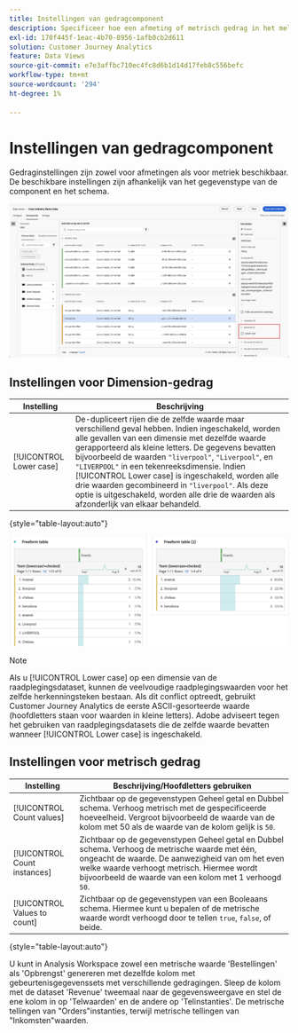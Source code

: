 ```yaml
---
title: Instellingen van gedragcomponent
description: Specificeer hoe een afmeting of metrisch gedrag in het melden.
exl-id: 170f445f-1eac-4b70-8956-1afb0cb2d611
solution: Customer Journey Analytics
feature: Data Views
source-git-commit: e7e3affbc710ec4fc8d6b1d14d17feb8c556befc
workflow-type: tm+mt
source-wordcount: '294'
ht-degree: 1%

---
```


# Instellingen van gedragcomponent

Gedraginstellingen zijn zowel voor afmetingen als voor metriek beschikbaar. De beschikbare instellingen zijn afhankelijk van het gegevenstype van de component en het schema.

![Gedragsinstellingen](../assets/behavior-settings.png)

## Instellingen voor Dimension-gedrag

| Instelling | Beschrijving |
| --- | --- |
| [!UICONTROL Lower case] | De-dupliceert rijen die de zelfde waarde maar verschillend geval hebben. Indien ingeschakeld, worden alle gevallen van een dimensie met dezelfde waarde gerapporteerd als kleine letters. De gegevens bevatten bijvoorbeeld de waarden `"liverpool"`, `"Liverpool"`, en `"LIVERPOOL"` in een tekenreeksdimensie. Indien [!UICONTROL Lower case] is ingeschakeld, worden alle drie waarden gecombineerd in `"liverpool"`. Als deze optie is uitgeschakeld, worden alle drie de waarden als afzonderlijk van elkaar behandeld. |

{style="table-layout:auto"}

![Hoofdlettergevoelige dimensie](../assets/case-sens-workspace.png)

>[!NOTE]
>
>Als u [!UICONTROL Lower case] op een dimensie van de raadplegingsdataset, kunnen de veelvoudige raadplegingswaarden voor het zelfde herkenningsteken bestaan. Als dit conflict optreedt, gebruikt Customer Journey Analytics de eerste ASCII-gesorteerde waarde (hoofdletters staan voor waarden in kleine letters). Adobe adviseert tegen het gebruiken van raadplegingsdatasets die de zelfde waarde bevatten wanneer [!UICONTROL Lower case] is ingeschakeld.

## Instellingen voor metrisch gedrag

| Instelling | Beschrijving/Hoofdletters gebruiken |
| --- | --- |
| [!UICONTROL Count values] | Zichtbaar op de gegevenstypen Geheel getal en Dubbel schema. Verhoog metrisch met de gespecificeerde hoeveelheid. Vergroot bijvoorbeeld de waarde van de kolom met 50 als de waarde van de kolom gelijk is `50`. |
| [!UICONTROL Count instances] | Zichtbaar op de gegevenstypen Geheel getal en Dubbel schema. Verhoog de metrische waarde met één, ongeacht de waarde. De aanwezigheid van om het even welke waarde verhoogt metrisch. Hiermee wordt bijvoorbeeld de waarde van een kolom met 1 verhoogd `50`. |
| [!UICONTROL Values to count] | Zichtbaar op de gegevenstypen van een Booleaans schema. Hiermee kunt u bepalen of de metrische waarde wordt verhoogd door te tellen `true`, `false`, of beide. |

{style="table-layout:auto"}

U kunt in Analysis Workspace zowel een metrische waarde &#39;Bestellingen&#39; als &#39;Opbrengst&#39; genereren met dezelfde kolom met gebeurtenisgegevenssets met verschillende gedragingen. Sleep de kolom met de dataset &#39;Revenue&#39; tweemaal naar de gegevensweergave en stel de ene kolom in op &#39;Telwaarden&#39; en de andere op &#39;Telinstanties&#39;. De metrische tellingen van &quot;Orders&quot;instanties, terwijl metrische tellingen van &quot;Inkomsten&quot;waarden.
